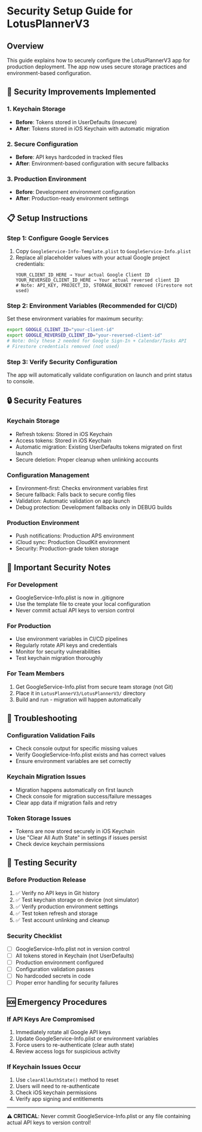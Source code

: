 # Security Setup Guide for LotusPlannerV3

## Overview
This guide explains how to securely configure the LotusPlannerV3 app for production deployment. The app now uses secure storage practices and environment-based configuration.

## 🔐 Security Improvements Implemented

### 1. Keychain Storage
- **Before**: Tokens stored in UserDefaults (insecure)
- **After**: Tokens stored in iOS Keychain with automatic migration

### 2. Secure Configuration
- **Before**: API keys hardcoded in tracked files
- **After**: Environment-based configuration with secure fallbacks

### 3. Production Environment
- **Before**: Development environment configuration
- **After**: Production-ready environment settings

## 📋 Setup Instructions

### Step 1: Configure Google Services
1. Copy `GoogleService-Info-Template.plist` to `GoogleService-Info.plist`
2. Replace all placeholder values with your actual Google project credentials:
   ```
   YOUR_CLIENT_ID_HERE → Your actual Google Client ID
   YOUR_REVERSED_CLIENT_ID_HERE → Your actual reversed client ID
   # Note: API_KEY, PROJECT_ID, STORAGE_BUCKET removed (Firestore not used)
   ```

### Step 2: Environment Variables (Recommended for CI/CD)
Set these environment variables for maximum security:
```bash
export GOOGLE_CLIENT_ID="your-client-id"
export GOOGLE_REVERSED_CLIENT_ID="your-reversed-client-id"
# Note: Only these 2 needed for Google Sign-In + Calendar/Tasks API
# Firestore credentials removed (not used)
```

### Step 3: Verify Security Configuration
The app will automatically validate configuration on launch and print status to console.

## 🔒 Security Features

### Keychain Storage
- Refresh tokens: Stored in iOS Keychain
- Access tokens: Stored in iOS Keychain
- Automatic migration: Existing UserDefaults tokens migrated on first launch
- Secure deletion: Proper cleanup when unlinking accounts

### Configuration Management
- Environment-first: Checks environment variables first
- Secure fallback: Falls back to secure config files
- Validation: Automatic validation on app launch
- Debug protection: Development fallbacks only in DEBUG builds

### Production Environment
- Push notifications: Production APS environment
- iCloud sync: Production CloudKit environment
- Security: Production-grade token storage

## 🚨 Important Security Notes

### For Development
- GoogleService-Info.plist is now in .gitignore
- Use the template file to create your local configuration
- Never commit actual API keys to version control

### For Production
- Use environment variables in CI/CD pipelines
- Regularly rotate API keys and credentials
- Monitor for security vulnerabilities
- Test keychain migration thoroughly

### For Team Members
1. Get GoogleService-Info.plist from secure team storage (not Git)
2. Place it in `LotusPlannerV3/LotusPlannerV3/` directory
3. Build and run - migration will happen automatically

## 🔧 Troubleshooting

### Configuration Validation Fails
- Check console output for specific missing values
- Verify GoogleService-Info.plist exists and has correct values
- Ensure environment variables are set correctly

### Keychain Migration Issues
- Migration happens automatically on first launch
- Check console for migration success/failure messages
- Clear app data if migration fails and retry

### Token Storage Issues
- Tokens are now stored securely in iOS Keychain
- Use "Clear All Auth State" in settings if issues persist
- Check device keychain permissions

## 📱 Testing Security

### Before Production Release
1. ✅ Verify no API keys in Git history
2. ✅ Test keychain storage on device (not simulator)
3. ✅ Verify production environment settings
4. ✅ Test token refresh and storage
5. ✅ Test account unlinking and cleanup

### Security Checklist
- [ ] GoogleService-Info.plist not in version control
- [ ] All tokens stored in Keychain (not UserDefaults)
- [ ] Production environment configured
- [ ] Configuration validation passes
- [ ] No hardcoded secrets in code
- [ ] Proper error handling for security failures

## 🆘 Emergency Procedures

### If API Keys Are Compromised
1. Immediately rotate all Google API keys
2. Update GoogleService-Info.plist or environment variables
3. Force users to re-authenticate (clear auth state)
4. Review access logs for suspicious activity

### If Keychain Issues Occur
1. Use `clearAllAuthState()` method to reset
2. Users will need to re-authenticate
3. Check iOS keychain permissions
4. Verify app signing and entitlements

---

**⚠️ CRITICAL**: Never commit GoogleService-Info.plist or any file containing actual API keys to version control!
